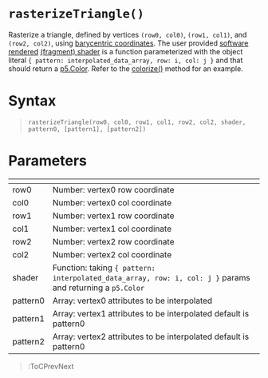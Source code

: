 # `rasterizeTriangle()`

Rasterize a triangle, defined by vertices `(row0, col0)`, `(row1, col1)`, and `(row2, col2)`, using [barycentric coordinates](https://fgiesen.wordpress.com/2013/02/06/the-barycentric-conspirac/). The user provided [software rendered](https://en.wikipedia.org/wiki/Software_rendering) [(fragment) shader](https://en.wikipedia.org/wiki/Shader) is a function parameterized with the object literal `{ pattern: interpolated_data_array, row: i, col: j }` and that should return a [p5.Color](https://p5js.org/reference/#/p5.Color). Refer to the [colorize()](/docs/vc/colorize) method for an example.

# Syntax

> `rasterizeTriangle(row0, col0, row1, col1, row2, col2, shader, pattern0, [pattern1], [pattern2])`

# Parameters

| <!-- --> | <!-- -->                                                                                                  |
|----------|-----------------------------------------------------------------------------------------------------------|
| row0     | Number: vertex0 row coordinate                                                                            |
| col0     | Number: vertex0 col coordinate                                                                            |
| row1     | Number: vertex1 row coordinate                                                                            |
| col1     | Number: vertex1 col coordinate                                                                            |
| row2     | Number: vertex2 row coordinate                                                                            |
| col2     | Number: vertex2 col coordinate                                                                            |
| shader   | Function: taking `{ pattern: interpolated_data_array, row: i, col: j }` params and returning a `p5.Color` |
| pattern0 | Array: vertex0 attributes to be interpolated                                                              |
| pattern1 | Array: vertex1 attributes to be interpolated default is pattern0                                          |
| pattern2 | Array: vertex2 attributes to be interpolated default is pattern0                                          |

> :ToCPrevNext